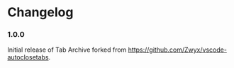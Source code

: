 # Changelog

### 1.0.0

Initial release of Tab Archive forked from https://github.com/Zwyx/vscode-autoclosetabs.
